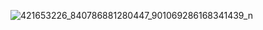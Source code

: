 
![421653226_840786881280447_901069286168341439_n](https://github.com/user-attachments/assets/7b0d54d7-ec47-4763-af42-0724b610028a)
